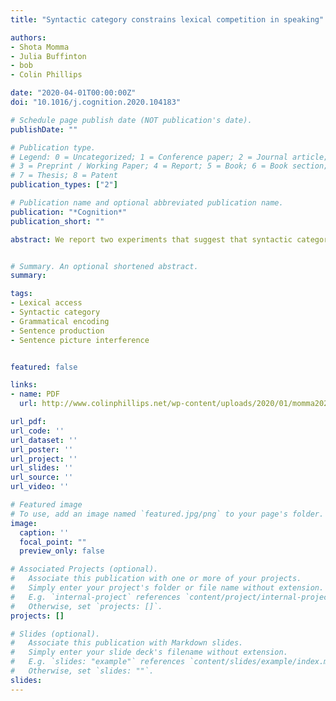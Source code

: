 ```yaml
---
title: "Syntactic category constrains lexical competition in speaking"

authors:
- Shota Momma
- Julia Buffinton
- bob
- Colin Phillips

date: "2020-04-01T00:00:00Z"
doi: "10.1016/j.cognition.2020.104183"

# Schedule page publish date (NOT publication's date).
publishDate: ""

# Publication type.
# Legend: 0 = Uncategorized; 1 = Conference paper; 2 = Journal article;
# 3 = Preprint / Working Paper; 4 = Report; 5 = Book; 6 = Book section;
# 7 = Thesis; 8 = Patent
publication_types: ["2"]

# Publication name and optional abbreviated publication name.
publication: "*Cognition*"
publication_short: ""

abstract: We report two experiments that suggest that syntactic category plays a key role in limiting competition in lexical access in speaking. We introduce a novel sentence-picture interference (SPI) paradigm, and we show that nouns (e.g., running as a noun) do not compete with verbs (e.g., walking as a verb) and verbs do not compete with nouns in sentence production, regardless of their conceptual similarity. Based on this finding, we argue that lexical competition in production is limited by syntactic category. We also suggest that even complex words containing category-changing derivational morphology can be stored and accessed together with their final syntactic category information. We discuss the potential underlying mechanism and how it may enable us to speak relatively fluently.


# Summary. An optional shortened abstract.
summary:

tags:
- Lexical access
- Syntactic category
- Grammatical encoding
- Sentence production
- Sentence picture interference


featured: false

links:
- name: PDF
  url: http://www.colinphillips.net/wp-content/uploads/2020/01/momma2020.pdf

url_pdf: 
url_code: ''
url_dataset: ''
url_poster: ''
url_project: ''
url_slides: ''
url_source: ''
url_video: ''

# Featured image
# To use, add an image named `featured.jpg/png` to your page's folder. 
image:
  caption: ''
  focal_point: ""
  preview_only: false

# Associated Projects (optional).
#   Associate this publication with one or more of your projects.
#   Simply enter your project's folder or file name without extension.
#   E.g. `internal-project` references `content/project/internal-project/index.md`.
#   Otherwise, set `projects: []`.
projects: []

# Slides (optional).
#   Associate this publication with Markdown slides.
#   Simply enter your slide deck's filename without extension.
#   E.g. `slides: "example"` references `content/slides/example/index.md`.
#   Otherwise, set `slides: ""`.
slides:
---
```



